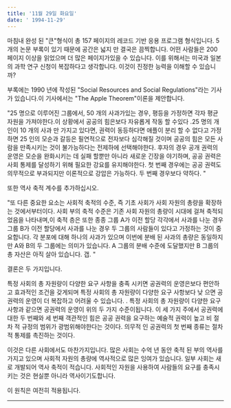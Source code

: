 ```yaml
---
title: '11월 29일 화요일'
date: ' 1994-11-29'
---
```

마침내 완성 된 "큰"형식이 총 157 페이지의 레코드 기반 응용 프로그램 형식입니다. 5 개의 논문 부록이 있기 때문에 공간은 넓지 만 결국은 끔찍합니다. 어떤 사람들은 200 페이지 이상을 읽었으며 더 많은 페이지가있을 수 있습니다. 이를 위해서는 미국과 일본의 과학 연구 신청이 복잡하다고 생각합니다. 이것이 진정한 능력을 이해할 수 있습니까?

부록에는 1990 년에 작성된 "Social Resources and Social Regulations"라는 기사가 있습니다.이 기사에서는 "The Apple Theorem"이론을 제안합니다.

"25 명으로 이루어진 그룹에서, 50 개의 사과가있는 경우, 평등을 가정하면 각자 평균 자원을 가져야한다.이 상황에서 공공의 힘은보다 자유롭게 작동 할 수있다 .25 명의 개인이 10 개의 사과 만 가지고 있다면, 권력이 동등하다면 애플이 분리 할 수 ​​없다고 가정하면 25 인의 모순과 갈등은 필연적으로 전자보다 심각해질 것이며 공공의 힘은 모든 사람을 만족시키는 것이 불가능하다는 전제하에 선택해야한다. 후자의 경우 공개 권력의 운영은 모순을 완화시키는 데 실패 할뿐만 아니라 새로운 긴장을 야기하며, 공공 권력은 사회 통제를 달성하기 위해 필요한 강요를 유지해야한다. 첫 번째 경우에는 공공 권력도 의무적으로 부과되지만 이론적으로 강압은 가능하다. 두 번째 경우보다 약하다. "

또한 역사 축적 계수를 추가하십시오.

"또 다른 중요한 요소는 사회적 축적의 수준, 즉 기초 사회가 사회 자원의 총량을 확장하는 것에서부터이다. 사회 부의 축적 수준은 기존 사회 자원의 총량이 시대에 걸쳐 축적되었음을 나타내며,이 축적 층은 또한 종종 그룹 A가 이전 할당 각각에서 사과를 나눈 경우 그룹 B가 이전 할당에서 사과를 나눈 경우 두 그룹의 사람들이 있다고 가정하는 것이 중요합니다. 각 분포에 대해 하나의 사과가 있으며 이번에 분배 된 사과의 총량은 동일하지만 A와 B의 두 그룹에는 의미가 있습니다. A 그룹의 분배 수준에 도달했지만 B 그룹의 총 자산은 아직 살아 있습니다. 갭. "

결론은 두 가지입니다.

특정 사회의 총 자원량이 다양한 요구 사항을 충족 시키면 공권력의 운영은보다 편안하고 효과적인 조건을 갖게되며 특정 사회의 총 자원량이 다양한 요구 사항보다 낮 으면 공권력의 운영이 더 복잡하고 어려울 수 있습니다. . 특정 사회의 총 자원량이 다양한 요구 사항과 같으면 공권력의 운영이 위의 두 가지 수준이됩니다. 이 세 가지 주에서 공권력에 대한 두 번째와 세 번째 객관적인 힘은 공공 권력을 요구하는 예술적 권력이 높고 비 절차 적 규정의 범위가 광범위해야한다는 것이다. 의무적 인 공권력의 첫 번째 종류는 절차 적 통제를 촉진하는 것이다.

이것은 다른 사회에서도 마찬가지입니다. 많은 사회는 수억 년 동안 축적 된 부의 역사를 가지고 있으며 사회적 자원의 총량에 역사적으로 많은 잉여가 있습니다. 일부 사회는 새로 개발되어 역사 축적이 적습니다. 사회적인 자원을 사용하여 사람들의 요구를 충족시키는 것은 현실뿐 아니라 역사이기도합니다.

이 원칙은 여전히 ​​적용됩니다.

--------------------------------------

